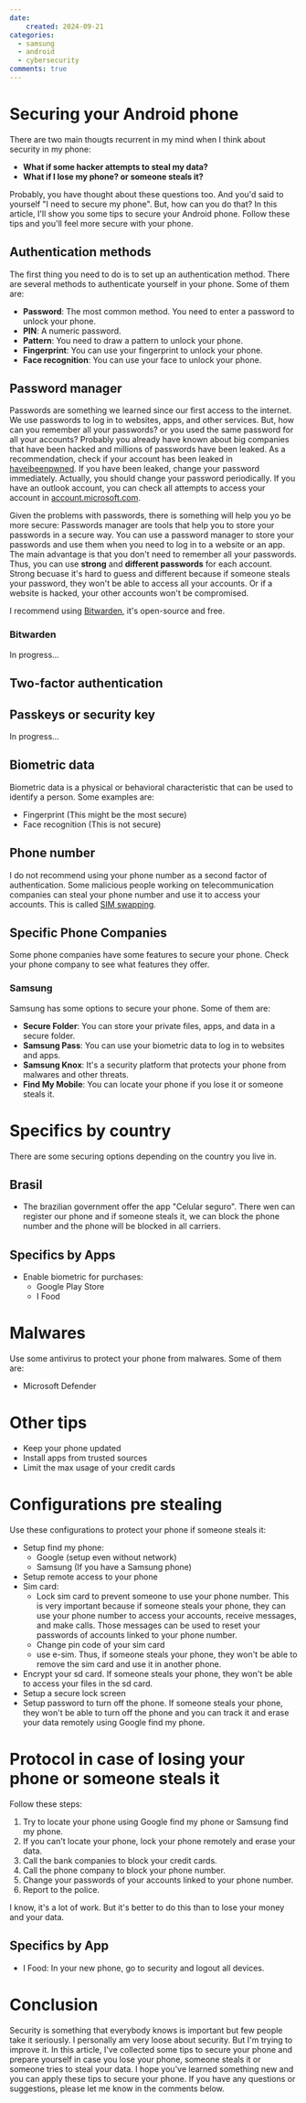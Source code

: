 ```yaml
---
date:
    created: 2024-09-21
categories:
  - samsung
  - android
  - cybersecurity
comments: true
---
```


# Securing your Android phone

There are two main thougts recurrent in my mind when I think about security in my phone:

- **What if some hacker attempts to steal my data?**
- **What if I lose my phone? or someone steals it?**

Probably, you have thought about these questions too. And you'd said to yourself
"I need to secure my phone". But, how can you do that? In this article, I'll show you
some tips to secure your Android phone.
Follow these tips and you'll feel more secure with your phone.

<!-- more -->


## Authentication methods

The first thing you need to do is to set up an authentication method. There are several
methods to authenticate yourself in your phone. Some of them are:

- **Password**: The most common method. You need to enter a password to unlock your phone.
- **PIN**: A numeric password.
- **Pattern**: You need to draw a pattern to unlock your phone.
- **Fingerprint**: You can use your fingerprint to unlock your phone.
- **Face recognition**: You can use your face to unlock your phone.


## Password manager

Passwords are something we learned since our first access to the internet.
We use passwords to log in to websites, apps, and other services.
But, how can you remember all your passwords? or you used the same password for all your accounts?
Probably you already have known about big companies that have been hacked and millions of
passwords have been leaked.
As a recommendation, check if your account has been leaked in [haveibeenpwned](https://haveibeenpwned.com/).
If you have been leaked, change your password immediately.
Actually, you should change your password periodically.
If you have an outlook account, you can check all attempts to access your account in [account.microsoft.com](https://account.microsoft.com/account/Account?refd=account.microsoft.com&refp=security).

Given the problems with passwords, there is something will help you yo be more secure:
Passwords manager are tools that help you to store your passwords in a secure way. You can use
a password manager to store your passwords and use them when you need to log in to a website or
an app.
The main advantage is that you don't need to remember all your passwords.
Thus, you can use **strong** and **different passwords** for each account.
Strong becuase it's hard to guess and different because if someone steals your password, they
won't be able to access all your accounts.
Or if a website is hacked, your other accounts won't be compromised.

I recommend using [Bitwarden](https://bitwarden.com/), it's open-source and free.

### Bitwarden

In progress...


## Two-factor authentication

## Passkeys or security key

In progress...

## Biometric data

Biometric data is a physical or behavioral characteristic that can be used to identify a person.
Some examples are:

- Fingerprint (This might be the most secure)
- Face recognition (This is not secure)


## Phone number

I do not recommend using your phone number as a second factor of authentication.
Some malicious people working on telecommunication companies can steal your phone number
and use it to access your accounts. This is called [SIM swapping](https://tmo.report/2024/04/t-mobile-employees-across-the-country-receive-cash-offers-to-illegally-swap-sims/).

## Specific Phone Companies

Some phone companies have some features to secure your phone.
Check your phone company to see what features they offer.

### Samsung

Samsung has some options to secure your phone. Some of them are:

- **Secure Folder**: You can store your private files, apps, and data in a secure folder.
- **Samsung Pass**: You can use your biometric data to log in to websites and apps.
- **Samsung Knox**: It's a security platform that protects your phone from malwares and other threats.
- **Find My Mobile**: You can locate your phone if you lose it or someone steals it.

# Specifics by country

There are some securing options depending on the country you live in.

## Brasil

- The brazilian government offer the app "Celular seguro". There wen can
  register our phone and if someone steals it, we can block the phone number
  and the phone will be blocked in all carriers.


## Specifics by Apps

- Enable biometric for purchases:
    - Google Play Store
    - I Food

# Malwares

Use some antivirus to protect your phone from malwares. Some of them are:
- Microsoft Defender

# Other tips

- Keep your phone updated
- Install apps from trusted sources
- Limit the max usage of your credit cards

# Configurations pre stealing

Use these configurations to protect your phone if someone steals it:

- Setup find my phone:
    - Google (setup even without network)
    - Samsung (If you have a Samsung phone)
- Setup remote access to your phone
- Sim card:
    - Lock sim card to prevent someone to use your phone number. This is very
      important because if someone steals your phone, they can use your phone number
      to access your accounts, receive messages, and make calls. Those messages
      can be used to reset your passwords of accounts linked to your phone number.
    - Change pin code of your sim card
    - use e-sim. Thus, if someone steals your phone, they won't be able to
      remove the sim card and use it in another phone.
- Encrypt your sd card. If someone steals your phone, they won't be able to access
  your files in the sd card.
- Setup a secure lock screen
- Setup password to turn off the phone. If someone steals your phone, they won't be able
  to turn off the phone and you can track it and erase your data remotely using Google find my phone.

# Protocol in case of losing your phone or someone steals it

Follow these steps:

1. Try to locate your phone using Google find my phone or Samsung find my phone.
2. If you can't locate your phone, lock your phone remotely and erase your data.
3. Call the bank companies to block your credit cards.
4. Call the phone company to block your phone number.
5. Change your passwords of your accounts linked to your phone number.
6. Report to the police.

I know, it's a lot of work. But it's better to do this than to lose your money and your data.

## Specifics by App

- I Food: In your new phone, go to security and logout all devices.

# Conclusion

Security is something that everybody knows is important but few people take it seriously.
I personally am very loose about security. But I'm trying to improve it.
In this article, I've collected some tips to secure your phone and prepare yourself
in case you lose your phone, someone steals it or someone tries to steal your data.
I hope you've learned something new and you can apply these tips to secure your phone.
If you have any questions or suggestions, please let me know in the comments below.
